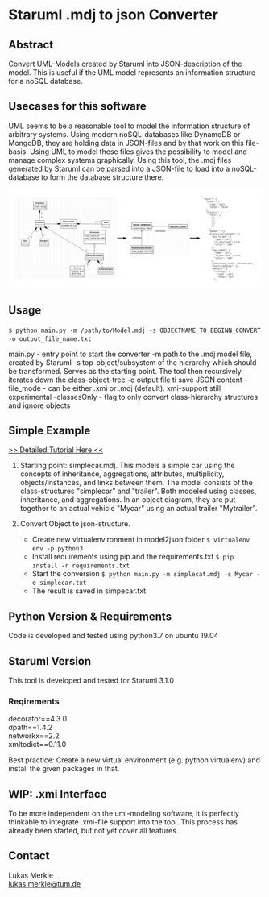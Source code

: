 # Staruml .mdj to json Converter
## Abstract
Convert UML-Models created by Staruml into JSON-description of the model. This is useful if the UML model represents an information structure for a noSQL database. 

## Usecases for this software
UML seems to be a reasonable tool to model the information structure of arbitrary systems. Using modern noSQL-databases like DynamoDB or MongoDB, they are holding data in JSON-files and by that work on this file-basis. Using UML to model these files gives the possibility to model and manage complex systems graphically. 
Using this tool, the .mdj files generated by Staruml can be parsed into a JSON-file to load into a noSQL-database to form the database structure there.

![Principle](doc/principle.png)


## Usage
`$ python main.py -m /path/to/Model.mdj -s OBJECTNAME_TO_BEGINN_CONVERT -o output_file_name.txt`

main.py - entry point to start the converter
-m path to the .mdj model file, created by Staruml
-s top-object/subsystem of the hierarchy which should be transformed. Serves as the starting point. The tool then recursively iterates down the class-object-tree
-o output file ti save JSON content
-file_mode - can be either .xmi or .mdj (default). xmi-support still experimental
-classesOnly - flag to only convert class-hierarchy structures and ignore objects


## Simple Example
[>> Detailed Tutorial Here <<](doc/tutorial.md)

1. Starting point: simplecar.mdj. This models a simple car using the concepts of inheritance, aggregations, attributes, multiplicity, objects/instances, and links between them.
The model consists of the class-structures "simplecar" and "trailer". Both modeled using classes, inheritance, and aggregations. In an object diagram, they are put together to an actual vehicle "Mycar" using an actual trailer "Mytrailer". 

2. Convert Object to json-structure.
	* Create new virtualenvironment in model2json folder 
	`$ virtualenv env -p python3`
	* Install requirements using pip and the requirements.txt 
	`$ pip install -r requirements.txt`
	* Start the conversion 
	`$ python main.py -m simplecat.mdj -s Mycar -o simplecar.txt`
	* The result is saved in simpecar.txt


## Python Version & Requirements
Code is developed and tested using python3.7 on ubuntu 19.04

## Staruml Version
This tool is developed and tested for Staruml 3.1.0

### Reqirements
decorator==4.3.0  
dpath==1.4.2  
networkx==2.2  
xmltodict==0.11.0  

Best practice: Create a new virtual environment (e.g. python virtualenv) and install the given packages in that.


## WIP: .xmi Interface
To be more independent on the uml-modeling software, it is perfectly thinkable to integrate .xmi-file support into the tool. This process has already been started, but not yet cover all features. 

## Contact
Lukas Merkle  
lukas.merkle@tum.de
